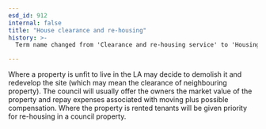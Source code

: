 ```yaml
---
esd_id: 912
internal: false
title: "House clearance and re-housing"
history: >-
  Term name changed from 'Clearance and re-housing service' to 'Housing - clearance and re-housing' in version 3.00. name changed to 'House clearance and rehousing' in version 4.00.

---
```


Where a property is unfit to live in the LA may decide to demolish it and redevelop the site (which may mean the clearance of neighbouring property).  The council will usually offer the owners the market value of the property and repay expenses associated with moving plus possible compensation. Where the property is rented tenants will be given priority for re-housing in a council property.

